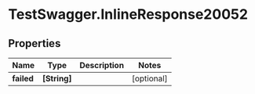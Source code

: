 # TestSwagger.InlineResponse20052

## Properties

Name | Type | Description | Notes
------------ | ------------- | ------------- | -------------
**failed** | **[String]** |  | [optional] 


